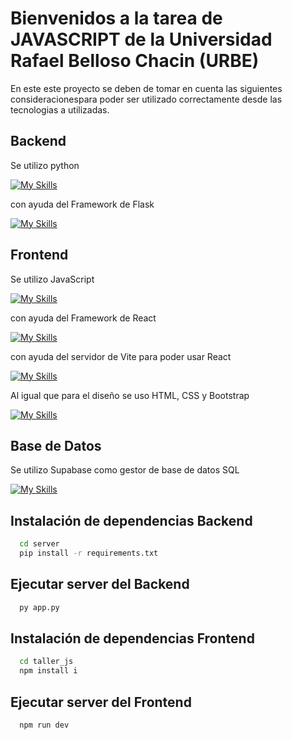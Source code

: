 # Bienvenidos a la tarea de JAVASCRIPT de la Universidad Rafael Belloso Chacin (URBE) 

En este este proyecto se deben de tomar en cuenta las siguientes consideracionespara poder ser utilizado correctamente desde las tecnologias a utilizadas.

## Backend

Se utilizo python 

[![My Skills](https://skillicons.dev/icons?i=py&theme=light)](https://www.python.org/) 

con ayuda del Framework de Flask

[![My Skills](https://skillicons.dev/icons?i=flask&theme=light)](https://flask.palletsprojects.com/en/2.3.x/) 

## Frontend

Se utilizo JavaScript

[![My Skills](https://skillicons.dev/icons?i=javascript&theme=light)](https://developer.mozilla.org/es/docs/Web/JavaScript)

con ayuda del Framework de React

[![My Skills](https://skillicons.dev/icons?i=react)](https://developer.mozilla.org/es/docs/Web/JavaScript)

con ayuda del servidor de Vite para poder usar React

[![My Skills](https://skillicons.dev/icons?i=vite)](https://developer.mozilla.org/es/docs/Web/JavaScript)

Al igual que para el diseño se uso HTML, CSS y Bootstrap

[![My Skills](https://skillicons.dev/icons?i=html,css,bootstrap)]()

## Base de Datos

Se utilizo Supabase como gestor de base de datos SQL

[![My Skills](https://skillicons.dev/icons?i=supabase)](https://supabase.com/)




## Instalación de dependencias Backend
```bash
  cd server
  pip install -r requirements.txt
```

## Ejecutar server del Backend
```bash
  py app.py
```

## Instalación de dependencias Frontend
```bash
  cd taller_js
  npm install i
```

## Ejecutar server del Frontend
```bash
  npm run dev
```


